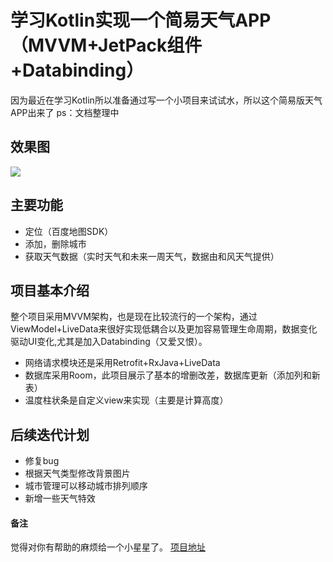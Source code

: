 # 学习Kotlin实现一个简易天气APP（MVVM+JetPack组件+Databinding）
因为最近在学习Kotlin所以准备通过写一个小项目来试试水，所以这个简易版天气APP出来了
ps：文档整理中
## 效果图
![](https://github.com/Smile52/SmileWeather/blob/master/img-folder/Untitled.gif?raw=true)

## 主要功能
* 定位（百度地图SDK）
* 添加，删除城市
* 获取天气数据（实时天气和未来一周天气，数据由和风天气提供）

## 项目基本介绍
整个项目采用MVVM架构，也是现在比较流行的一个架构，通过ViewModel+LiveData来很好实现低耦合以及更加容易管理生命周期，数据变化驱动UI变化,尤其是加入Databinding（又爱又恨）。
* 网络请求模块还是采用Retrofit+RxJava+LiveData
* 数据库采用Room，此项目展示了基本的增删改差，数据库更新（添加列和新表）
* 温度柱状条是自定义view来实现（主要是计算高度）


## 后续迭代计划
* 修复bug
* 根据天气类型修改背景图片
* 城市管理可以移动城市排列顺序
* 新增一些天气特效


#### 备注
觉得对你有帮助的麻烦给一个小星星了。
[项目地址](https://github.com/Smile52/SmileWeather)
